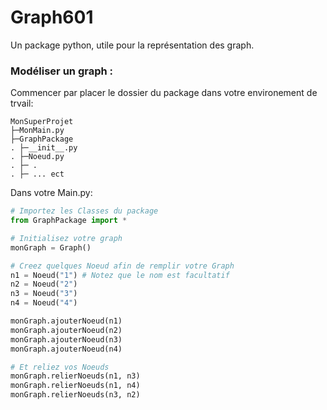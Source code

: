 # Graph601
Un package python, utile pour la représentation des graph.


### Modéliser un graph :
Commencer par placer le dossier du package dans votre environement de trvail:

    MonSuperProjet
    ├─MonMain.py
    ├─GraphPackage
    . ├─__init__.py
    . ├─Noeud.py
    . ├─ .
    . ├─ ... ect

Dans votre Main.py:
```python
# Importez les Classes du package
from GraphPackage import *

# Initialisez votre graph
monGraph = Graph()

# Creez quelques Noeud afin de remplir votre Graph
n1 = Noeud("1") # Notez que le nom est facultatif
n2 = Noeud("2")
n3 = Noeud("3")
n4 = Noeud("4")

monGraph.ajouterNoeud(n1)
monGraph.ajouterNoeud(n2)
monGraph.ajouterNoeud(n3)
monGraph.ajouterNoeud(n4)

# Et reliez vos Noeuds
monGraph.relierNoeuds(n1, n3)
monGraph.relierNoeuds(n1, n4)
monGraph.relierNoeuds(n3, n2)

```

